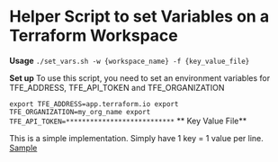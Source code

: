 # Helper Script to set Variables on a Terraform Workspace

**Usage**
`./set_vars.sh -w {workspace_name} -f {key_value_file}`

**Set up**
To use this script, you need to set an environment variables for TFE_ADDRESS, TFE_API_TOKEN and TFE_ORGANIZATION

`
export TFE_ADDRESS=app.terraform.io
export TFE_ORGANIZATION=my_org_name
export TFE_API_TOKEN=***************************
`
** Key Value File**

This is a simple implementation. Simply have 1 key = 1 value per line. [Sample](kv_sample.txt)